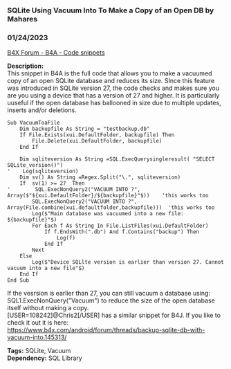 ### SQLite Using Vacuum Into To Make a Copy of an Open DB by Mahares
### 01/24/2023
[B4X Forum - B4A - Code snippets](https://www.b4x.com/android/forum/threads/145678/)

**Description:**  
This snippet in B4A is the full code that allows you to make a vacuumed copy of an open SQLite database and reduces its size. SInce this feature was introduced in SQLite version 27, the code checks and makes sure you are you using a device that has a version of 27 and higher. It is particularly uuseful if the open database has ballooned in size due to multiple updates, inserts and/or deletions.  

```B4X
Sub VacuumToaFile  
    Dim backupfile As String = "testbackup.db"  
    If File.Exists(xui.DefaultFolder, backupfile) Then  
        File.Delete(xui.DefaultFolder, backupfile)  
    End If  
  
    Dim sqliteversion As String =SQL.ExecQuerysingleresult( "SELECT SQLite_version()")  
'    Log(sqliteversion)  
    Dim sv() As String =Regex.Split("\.", sqliteversion)  
    If  sv(1) >= 27  Then  
'        SQL.ExecNonQuery2("VACUUM INTO ?", Array($"${xui.DefaultFolder}/${backupfile}"$))    'this works too  
        SQL.ExecNonQuery2("VACUUM INTO ?", Array(File.combine(xui.defaultfolder,backupfile)))  'this works too  
        Log($"Main database was vacuumed into a new file: ${backupfile}"$)  
        For Each f As String In File.ListFiles(xui.DefaultFolder)  
            If f.EndsWith(".db") And f.Contains("backup") Then  
                Log(f)  
            End If  
        Next  
    Else  
        Log($"Device SQLlte version is earlier than version 27. Cannot vacuum into a new file"$)  
    End If  
End Sub
```

  
If the vesrsion is earlier than 27, you can still vacuum a database using: SQL1.ExecNonQuery("Vacuum") to reduce the size of the open database itself without making a copy.  
[USER=108242]@Chris2[/USER] has a similar snippet for B4J. If you like to check it out it is here:  
<https://www.b4x.com/android/forum/threads/backup-sqlite-db-with-vacuum-into.145313/>  
  
**Tags:** SQLite, Vacuum  
****Dependency:**** SQL Library